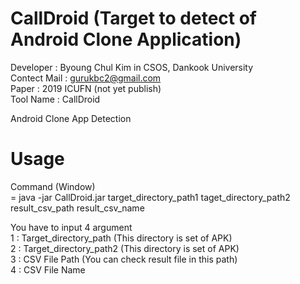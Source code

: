 # CallDroid (Target to detect of Android Clone Application)

Developer : Byoung Chul Kim in CSOS, Dankook University  
Contect Mail : gurukbc2@gmail.com  
Paper : 2019 ICUFN (not yet publish)  
Tool Name : CallDroid  
  
Android Clone App Detection  

# Usage  
  
  Command (Window)  
  = java -jar CallDroid.jar target_directory_path1 taget_directory_path2 result_csv_path result_csv_name  
  
  You have to input 4 argument  
  1 : Target_directory_path (This directory is set of APK)  
  2 : Target_directory_path2 (This directory is set of APK)  
  3 : CSV File Path (You can check result file in this path)  
  4 : CSV File Name  
  
